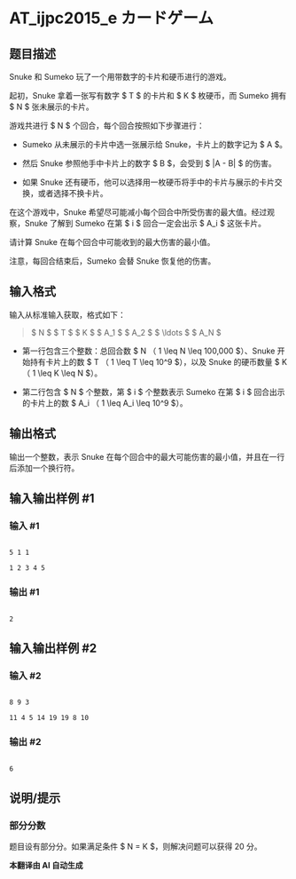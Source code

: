 # AT_ijpc2015_e カードゲーム

## 题目描述

Snuke 和 Sumeko 玩了一个用带数字的卡片和硬币进行的游戏。

起初，Snuke 拿着一张写有数字 $ T $ 的卡片和 $ K $ 枚硬币，而 Sumeko 拥有 $ N $ 张未展示的卡片。  
游戏共进行 $ N $ 个回合，每个回合按照如下步骤进行：

- Sumeko 从未展示的卡片中选一张展示给 Snuke，卡片上的数字记为 $ A $。
- 然后 Snuke 参照他手中卡片上的数字 $ B $，会受到 $ |A - B| $ 的伤害。
- 如果 Snuke 还有硬币，他可以选择用一枚硬币将手中的卡片与展示的卡片交换，或者选择不换卡片。

在这个游戏中，Snuke 希望尽可能减小每个回合中所受伤害的最大值。经过观察，Snuke 了解到 Sumeko 在第 $ i $ 回合一定会出示 $ A_i $ 这张卡片。

请计算 Snuke 在每个回合中可能收到的最大伤害的最小值。  
注意，每回合结束后，Sumeko 会替 Snuke 恢复他的伤害。

## 输入格式

输入从标准输入获取，格式如下：

> $ N $ $ T $ $ K $ $ A_1 $ $ A_2 $ $ \ldots $ $ A_N $

- 第一行包含三个整数：总回合数 $ N $（$ 1 \leq N \leq 100,000 $）、Snuke 开始持有卡片上的数 $ T $（$ 1 \leq T \leq 10^9 $），以及 Snuke 的硬币数量 $ K $（$ 1 \leq K \leq N $）。
- 第二行包含 $ N $ 个整数，第 $ i $ 个整数表示 Sumeko 在第 $ i $ 回合出示的卡片上的数 $ A_i $（$ 1 \leq A_i \leq 10^9 $）。

## 输出格式

输出一个整数，表示 Snuke 在每个回合中的最大可能伤害的最小值，并且在一行后添加一个换行符。

## 输入输出样例 #1

### 输入 #1

```
5 1 1
1 2 3 4 5
```

### 输出 #1

```
2
```

## 输入输出样例 #2

### 输入 #2

```
8 9 3
11 4 5 14 19 19 8 10
```

### 输出 #2

```
6
```

## 说明/提示

### 部分分数

题目设有部分分。如果满足条件 $ N = K $，则解决问题可以获得 20 分。

 **本翻译由 AI 自动生成**